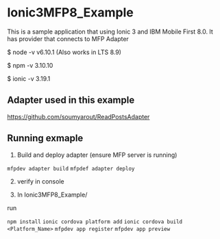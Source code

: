 # Ionic3MFP8_Example
This is a sample application that using Ionic 3 and IBM Mobile First 8.0. It has provider that connects to MFP Adapter

$ node -v
v6.10.1 (Also works in LTS 8.9)

$ npm -v
3.10.10

$ ionic -v
3.19.1


## Adapter used in this example
https://github.com/soumyarout/ReadPostsAdapter

## Running exmaple

1. Build and deploy adapter (ensure MFP server is running)

`mfpdev adapter build`
`mfpdef adapter deploy` 

2. verify in console


3. In Ionic3MFP8_Example/

run 

`npm install` 
`ionic cordova platform add`
`ionic cordova build <Platform_Name>`
`mfpdev app register` 
`mfpdev app preview` 

